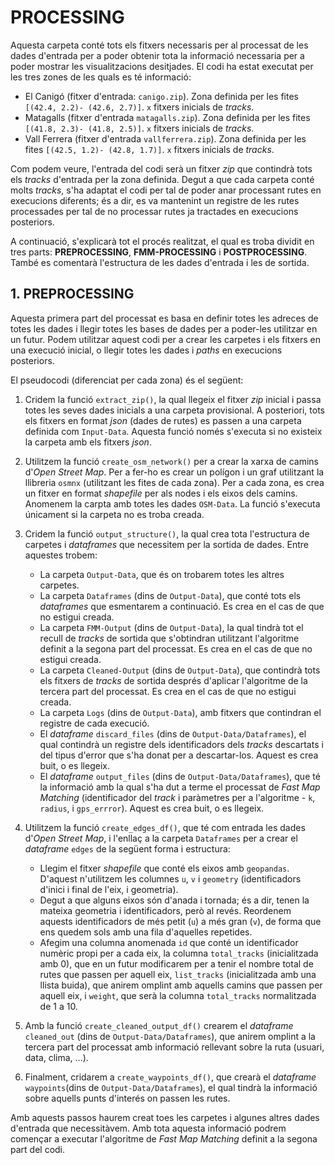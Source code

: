 # PROCESSING

Aquesta carpeta conté tots els fitxers necessaris per al processat de les dades d'entrada per a poder obtenir tota la informació necessaria per a poder mostrar les visualitzacions desitjades. El codi ha estat executat per les tres zones de les quals es té informació:

* El Canigó (fitxer d'entrada: `canigo.zip`). Zona definida per les fites `[(42.4, 2.2)- (42.6, 2.7)]`. `x` fitxers inicials de *tracks*.
* Matagalls (fitxer d'entrada `matagalls.zip`). Zona definida per les fites `[(41.8, 2.3)- (41.8, 2.5)]`. `x` fitxers inicials de *tracks*.
* Vall Ferrera (fitxer d'entrada `vallferrera.zip`). Zona definida per les fites `[(42.5, 1.2)- (42.8, 1.7)]`. `x` fitxers inicials de *tracks*.

Com podem veure, l'entrada del codi serà un fitxer *zip* que contindrà tots els *tracks* d'entrada per la zona definida. Degut a que cada carpeta conté molts *tracks*, s'ha adaptat el codi per tal de poder anar processant rutes en execucions diferents; és a dir, es va mantenint un registre de les rutes processades per tal de no processar rutes ja tractades en execucions posteriors. 

A continuació, s'explicarà tot el procés realitzat, el qual es troba dividit en tres parts: **PREPROCESSING**, **FMM-PROCESSING** i **POSTPROCESSING**. També es comentarà l'estructura de les dades d'entrada i les de sortida. 

## 1. PREPROCESSING

Aquesta primera part del processat es basa en definir totes les adreces de totes les dades i llegir totes les bases de dades per a poder-les utilitzar en un futur. Podem utilitzar aquest codi per a crear les carpetes i els fitxers en una execució inicial, o llegir totes les dades i *paths* en execucions posteriors. 

El pseudocodi (diferenciat per cada zona) és el següent:

1. Cridem la funció `extract_zip()`, la qual llegeix el fitxer *zip* inicial i passa totes les seves dades inicials a una carpeta provisional. A posteriori, tots els fitxers en format *json* (dades de rutes) es passen a una carpeta definida com `Input-Data`. Aquesta funció només s'executa si no existeix la carpeta amb els fitxers *json*. 
2. Utilitzem la funció `create_osm_network()` per a crear la xarxa de camins d'*Open Street Map*. Per a fer-ho es crear un polígon i un graf utilitzant la llibreria `osmnx` (utilitzant les fites de cada zona). Per a cada zona, es crea un fitxer en format *shapefile* per als nodes i els eixos dels camins. Anomenem la carpta amb totes les dades `OSM-Data`. La funció s'executa únicament si la carpeta no es troba creada.
3. Cridem la funció `output_structure()`, la qual crea tota l'estructura de carpetes i *dataframes* que necessitem per la sortida de dades. Entre aquestes trobem:

    * La carpeta `Output-Data`, que és on trobarem totes les altres carpetes. 
    * La carpeta `Dataframes` (dins de `Output-Data`), que conté tots els *dataframes* que esmentarem a continuació. Es crea en el cas de que no estigui creada.
    * La carpeta `FMM-Output` (dins de `Output-Data`), la qual tindrà tot el recull de *tracks* de sortida que s'obtindran utilitzant l'algoritme definit a la segona part del processat. Es crea en el cas de que no estigui creada.
    * La carpeta `Cleaned-Output` (dins de `Output-Data`), que contindrà tots els fitxers de *tracks* de sortida després d'aplicar l'algoritme de la tercera part del processat. Es crea en el cas de que no estigui creada.
    * La carpeta `Logs` (dins de `Output-Data`), amb fitxers que contindran el registre de cada execució.
    * El *dataframe* `discard_files` (dins de `Output-Data/Dataframes`), el qual contindrà un registre dels identificadors dels *tracks* descartats i del tipus d'error que s'ha donat per a descartar-los. Aquest es crea buit, o es llegeix.
    * El *dataframe* `output_files` (dins de `Output-Data/Dataframes`), que té la informació amb la qual s'ha dut a terme el processat de *Fast Map Matching* (identificador del *track* i paràmetres per a l'algoritme - `k`, `radius`, i `gps_errror`). Aquest es crea buit, o es llegeix.

4. Utilitzem la funció `create_edges_df()`, que té com entrada les dades d'*Open Street Map*, i l'enllaç a la carpeta `Dataframes` per a crear el *dataframe* `edges` de la següent forma i estructura:

    * Llegim el fitxer *shapefile* que conté els eixos amb `geopandas`. D'aquest n'utilitzem les columnes `u`, `v` i `geometry` (identificadors d'inici i final de l'eix, i geometria).
    * Degut a que alguns eixos són d'anada i tornada; és a dir, tenen la mateixa geometria i identificadors, però al revés. Reordenem aquests identificadors de més petit (`u`) a més gran (`v`), de forma que ens quedem sols amb una fila d'aquelles repetides.
    * Afegim una columna anomenada `id` que conté un identificador numèric propi per a cada eix, la columna `total_tracks` (inicialitzada amb 0), que en un futur modificarem per a tenir el nombre total de rutes que passen per aquell eix, `list_tracks` (inicialitzada amb una llista buida), que anirem omplint amb aquells camins que passen per aquell eix, i `weight`, que serà la columna `total_tracks` normalitzada de 1 a 10.

5. Amb la funció `create_cleaned_output_df()` crearem el *dataframe* `cleaned_out` (dins de `Output-Data/Dataframes`), que anirem omplint a la tercera part del processat amb informació rellevant sobre la ruta (usuari, data, clima, ...). 
6. Finalment, cridarem a `create_waypoints_df()`, que crearà el *dataframe* `waypoints`(dins de `Output-Data/Dataframes`), el qual tindrà la informació sobre aquells punts d'interés on passen les rutes. 

Amb aquests passos haurem creat toes les carpetes i algunes altres dades d'entrada que necessitàvem. Amb tota aquesta informació podrem començar a executar l'algoritme de *Fast Map Matching* definit a la segona part del codi.



